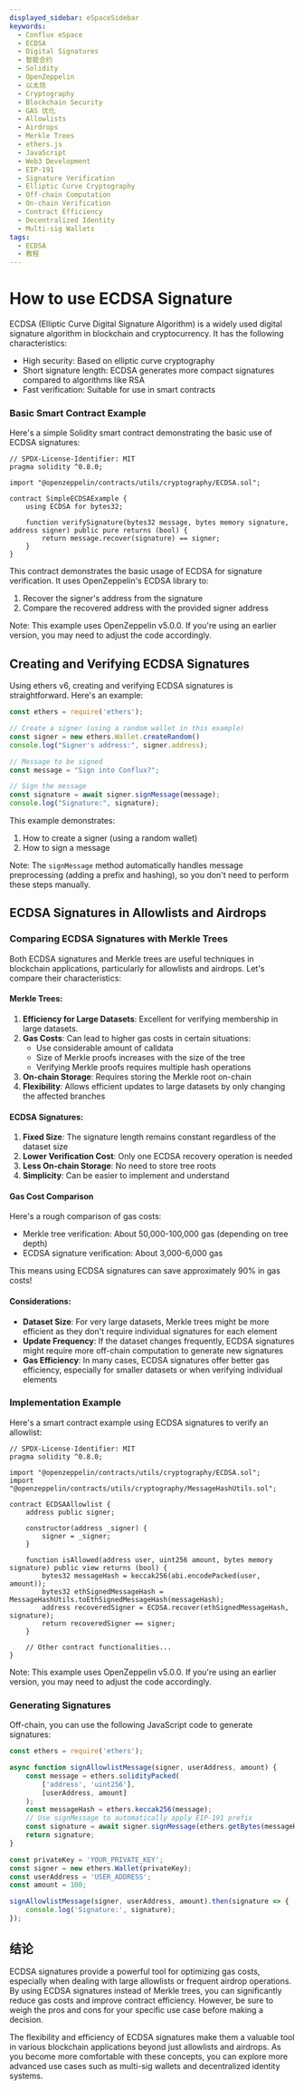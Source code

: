 ```yaml
---
displayed_sidebar: eSpaceSidebar
keywords:
  - Conflux eSpace
  - ECDSA
  - Digital Signatures
  - 智能合约
  - Solidity
  - OpenZeppelin
  - 以太坊
  - Cryptography
  - Blockchain Security
  - GAS 优化
  - Allowlists
  - Airdrops
  - Merkle Trees
  - ethers.js
  - JavaScript
  - Web3 Development
  - EIP-191
  - Signature Verification
  - Elliptic Curve Cryptography
  - Off-chain Computation
  - On-chain Verification
  - Contract Efficiency
  - Decentralized Identity
  - Multi-sig Wallets
tags:
  - ECDSA
  - 教程
---
```


# How to use ECDSA Signature

ECDSA (Elliptic Curve Digital Signature Algorithm) is a widely used digital signature algorithm in blockchain and cryptocurrency. It has the following characteristics:

- High security: Based on elliptic curve cryptography
- Short signature length: ECDSA generates more compact signatures compared to algorithms like RSA
- Fast verification: Suitable for use in smart contracts

### Basic Smart Contract Example

Here's a simple Solidity smart contract demonstrating the basic use of ECDSA signatures:

```solidity
// SPDX-License-Identifier: MIT
pragma solidity ^0.8.0;

import "@openzeppelin/contracts/utils/cryptography/ECDSA.sol";

contract SimpleECDSAExample {
    using ECDSA for bytes32;

    function verifySignature(bytes32 message, bytes memory signature, address signer) public pure returns (bool) {
        return message.recover(signature) == signer;
    }
}
```

This contract demonstrates the basic usage of ECDSA for signature verification. It uses OpenZeppelin's ECDSA library to:

1. Recover the signer's address from the signature
2. Compare the recovered address with the provided signer address

Note: This example uses OpenZeppelin v5.0.0. If you're using an earlier version, you may need to adjust the code accordingly.

## Creating and Verifying ECDSA Signatures

Using ethers v6, creating and verifying ECDSA signatures is straightforward. Here's an example:

```javascript
const ethers = require('ethers');

// Create a signer (using a random wallet in this example)
const signer = new ethers.Wallet.createRandom()
console.log("Signer's address:", signer.address);

// Message to be signed
const message = "Sign into Conflux?";

// Sign the message
const signature = await signer.signMessage(message);
console.log("Signature:", signature);
```

This example demonstrates:

1. How to create a signer (using a random wallet)
2. How to sign a message

Note: The `signMessage` method automatically handles message preprocessing (adding a prefix and hashing), so you don't need to perform these steps manually.

## ECDSA Signatures in Allowlists and Airdrops

### Comparing ECDSA Signatures with Merkle Trees

Both ECDSA signatures and Merkle trees are useful techniques in blockchain applications, particularly for allowlists and airdrops. Let's compare their characteristics:

#### Merkle Trees:

1. **Efficiency for Large Datasets**: Excellent for verifying membership in large datasets.
2. **Gas Costs**: Can lead to higher gas costs in certain situations:
   - Use considerable amount of calldata
   - Size of Merkle proofs increases with the size of the tree
   - Verifying Merkle proofs requires multiple hash operations
3. **On-chain Storage**: Requires storing the Merkle root on-chain
4. **Flexibility**: Allows efficient updates to large datasets by only changing the affected branches

#### ECDSA Signatures:

1. **Fixed Size**: The signature length remains constant regardless of the dataset size
2. **Lower Verification Cost**: Only one ECDSA recovery operation is needed
3. **Less On-chain Storage**: No need to store tree roots
4. **Simplicity**: Can be easier to implement and understand

#### Gas Cost Comparison

Here's a rough comparison of gas costs:

- Merkle tree verification: About 50,000-100,000 gas (depending on tree depth)
- ECDSA signature verification: About 3,000-6,000 gas

This means using ECDSA signatures can save approximately 90% in gas costs!

#### Considerations:

- **Dataset Size**: For very large datasets, Merkle trees might be more efficient as they don't require individual signatures for each element
- **Update Frequency**: If the dataset changes frequently, ECDSA signatures might require more off-chain computation to generate new signatures
- **Gas Efficiency**: In many cases, ECDSA signatures offer better gas efficiency, especially for smaller datasets or when verifying individual elements

### Implementation Example

Here's a smart contract example using ECDSA signatures to verify an allowlist:

```solidity
// SPDX-License-Identifier: MIT
pragma solidity ^0.8.0;

import "@openzeppelin/contracts/utils/cryptography/ECDSA.sol";
import "@openzeppelin/contracts/utils/cryptography/MessageHashUtils.sol";

contract ECDSAAllowlist {
    address public signer;

    constructor(address _signer) {
        signer = _signer;
    }

    function isAllowed(address user, uint256 amount, bytes memory signature) public view returns (bool) {
        bytes32 messageHash = keccak256(abi.encodePacked(user, amount));
        bytes32 ethSignedMessageHash = MessageHashUtils.toEthSignedMessageHash(messageHash);
        address recoveredSigner = ECDSA.recover(ethSignedMessageHash, signature);
        return recoveredSigner == signer;
    }

    // Other contract functionalities...
}
```

Note: This example uses OpenZeppelin v5.0.0. If you're using an earlier version, you may need to adjust the code accordingly.

### Generating Signatures

Off-chain, you can use the following JavaScript code to generate signatures:

```javascript
const ethers = require('ethers');

async function signAllowlistMessage(signer, userAddress, amount) {
    const message = ethers.solidityPacked(
        ['address', 'uint256'],
        [userAddress, amount]
    );
    const messageHash = ethers.keccak256(message);
    // Use signMessage to automatically apply EIP-191 prefix
    const signature = await signer.signMessage(ethers.getBytes(messageHash));
    return signature;
}

const privateKey = 'YOUR_PRIVATE_KEY';
const signer = new ethers.Wallet(privateKey);
const userAddress = 'USER_ADDRESS';
const amount = 100;

signAllowlistMessage(signer, userAddress, amount).then(signature => {
    console.log('Signature:', signature);
});
```

## 结论

ECDSA signatures provide a powerful tool for optimizing gas costs, especially when dealing with large allowlists or frequent airdrop operations. By using ECDSA signatures instead of Merkle trees, you can significantly reduce gas costs and improve contract efficiency. However, be sure to weigh the pros and cons for your specific use case before making a decision.

The flexibility and efficiency of ECDSA signatures make them a valuable tool in various blockchain applications beyond just allowlists and airdrops. As you become more comfortable with these concepts, you can explore more advanced use cases such as multi-sig wallets and decentralized identity systems.
